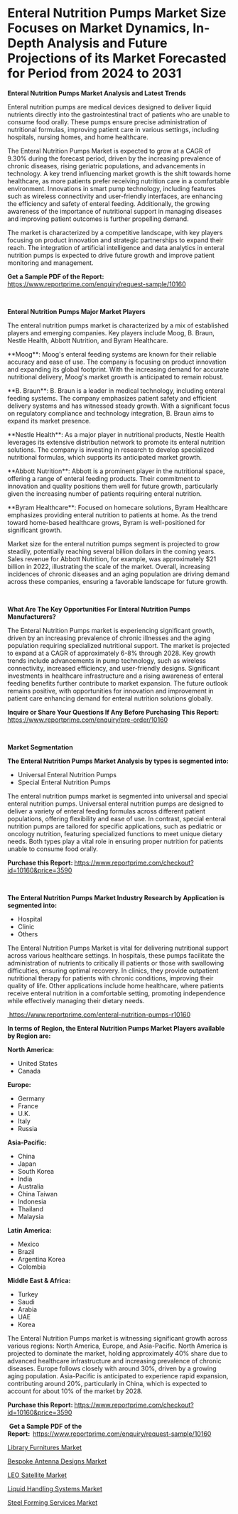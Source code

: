 <p><h1>Enteral Nutrition Pumps Market Size Focuses on Market Dynamics, In-Depth Analysis and Future Projections of its Market Forecasted for Period from 2024 to 2031</h1></p><p><strong>Enteral Nutrition Pumps Market Analysis and Latest Trends</strong></p>
<p><p>Enteral nutrition pumps are medical devices designed to deliver liquid nutrients directly into the gastrointestinal tract of patients who are unable to consume food orally. These pumps ensure precise administration of nutritional formulas, improving patient care in various settings, including hospitals, nursing homes, and home healthcare.</p><p>The Enteral Nutrition Pumps Market is expected to grow at a CAGR of 9.30% during the forecast period, driven by the increasing prevalence of chronic diseases, rising geriatric populations, and advancements in technology. A key trend influencing market growth is the shift towards home healthcare, as more patients prefer receiving nutrition care in a comfortable environment. Innovations in smart pump technology, including features such as wireless connectivity and user-friendly interfaces, are enhancing the efficiency and safety of enteral feeding. Additionally, the growing awareness of the importance of nutritional support in managing diseases and improving patient outcomes is further propelling demand.</p><p>The market is characterized by a competitive landscape, with key players focusing on product innovation and strategic partnerships to expand their reach. The integration of artificial intelligence and data analytics in enteral nutrition pumps is expected to drive future growth and improve patient monitoring and management.</p></p>
<p><strong>Get a Sample PDF of the Report:&nbsp;</strong> <a href="https://www.reportprime.com/enquiry/request-sample/10160?utm_campaign=1789&utm_medium=2&utm_source=Github&utm_content=ia&utm_term=28112024&utm_id=enteral-nutrition-pumps">https://www.reportprime.com/enquiry/request-sample/10160</a></p>
<p>&nbsp;</p>
<p><strong>Enteral Nutrition Pumps Major Market Players</strong></p>
<p><p>The enteral nutrition pumps market is characterized by a mix of established players and emerging companies. Key players include Moog, B. Braun, Nestle Health, Abbott Nutrition, and Byram Healthcare.</p><p>**Moog**: Moog's enteral feeding systems are known for their reliable accuracy and ease of use. The company is focusing on product innovation and expanding its global footprint. With the increasing demand for accurate nutritional delivery, Moog's market growth is anticipated to remain robust.</p><p>**B. Braun**: B. Braun is a leader in medical technology, including enteral feeding systems. The company emphasizes patient safety and efficient delivery systems and has witnessed steady growth. With a significant focus on regulatory compliance and technology integration, B. Braun aims to expand its market presence.</p><p>**Nestle Health**: As a major player in nutritional products, Nestle Health leverages its extensive distribution network to promote its enteral nutrition solutions. The company is investing in research to develop specialized nutritional formulas, which supports its anticipated market growth.</p><p>**Abbott Nutrition**: Abbott is a prominent player in the nutritional space, offering a range of enteral feeding products. Their commitment to innovation and quality positions them well for future growth, particularly given the increasing number of patients requiring enteral nutrition.</p><p>**Byram Healthcare**: Focused on homecare solutions, Byram Healthcare emphasizes providing enteral nutrition to patients at home. As the trend toward home-based healthcare grows, Byram is well-positioned for significant growth.</p><p>Market size for the enteral nutrition pumps segment is projected to grow steadily, potentially reaching several billion dollars in the coming years. Sales revenue for Abbott Nutrition, for example, was approximately $21 billion in 2022, illustrating the scale of the market. Overall, increasing incidences of chronic diseases and an aging population are driving demand across these companies, ensuring a favorable landscape for future growth.</p></p>
<p>&nbsp;</p>
<p><strong>What Are The Key Opportunities For Enteral Nutrition Pumps Manufacturers?</strong></p>
<p><p>The Enteral Nutrition Pumps market is experiencing significant growth, driven by an increasing prevalence of chronic illnesses and the aging population requiring specialized nutritional support. The market is projected to expand at a CAGR of approximately 6-8% through 2028. Key growth trends include advancements in pump technology, such as wireless connectivity, increased efficiency, and user-friendly designs. Significant investments in healthcare infrastructure and a rising awareness of enteral feeding benefits further contribute to market expansion. The future outlook remains positive, with opportunities for innovation and improvement in patient care enhancing demand for enteral nutrition solutions globally.</p></p>
<p><strong>Inquire or Share Your Questions If Any Before Purchasing This Report:</strong> <a href="https://www.reportprime.com/enquiry/pre-order/10160?utm_campaign=1789&utm_medium=2&utm_source=Github&utm_content=ia&utm_term=28112024&utm_id=enteral-nutrition-pumps">https://www.reportprime.com/enquiry/pre-order/10160</a></p>
<p>&nbsp;</p>
<p><strong>Market Segmentation</strong></p>
<p><strong>The Enteral Nutrition Pumps Market Analysis by types is segmented into:</strong></p>
<p><ul><li>Universal Enteral Nutrition Pumps</li><li>Special Enteral Nutrition Pumps</li></ul></p>
<p><p>The enteral nutrition pumps market is segmented into universal and special enteral nutrition pumps. Universal enteral nutrition pumps are designed to deliver a variety of enteral feeding formulas across different patient populations, offering flexibility and ease of use. In contrast, special enteral nutrition pumps are tailored for specific applications, such as pediatric or oncology nutrition, featuring specialized functions to meet unique dietary needs. Both types play a vital role in ensuring proper nutrition for patients unable to consume food orally.</p></p>
<p><strong>Purchase this Report:&nbsp;</strong><a href="https://www.reportprime.com/checkout?id=10160&price=3590&utm_campaign=1789&utm_medium=2&utm_source=Github&utm_content=ia&utm_term=28112024&utm_id=enteral-nutrition-pumps">https://www.reportprime.com/checkout?id=10160&price=3590</a></p>
<p>&nbsp;</p>
<p><strong>The Enteral Nutrition Pumps Market Industry Research by Application is segmented into:</strong></p>
<p><ul><li>Hospital</li><li>Clinic</li><li>Others</li></ul></p>
<p><p>The Enteral Nutrition Pumps Market is vital for delivering nutritional support across various healthcare settings. In hospitals, these pumps facilitate the administration of nutrients to critically ill patients or those with swallowing difficulties, ensuring optimal recovery. In clinics, they provide outpatient nutritional therapy for patients with chronic conditions, improving their quality of life. Other applications include home healthcare, where patients receive enteral nutrition in a comfortable setting, promoting independence while effectively managing their dietary needs.</p></p>
<p><a href="https://www.reportprime.com/enteral-nutrition-pumps-r10160?utm_campaign=1789&utm_medium=2&utm_source=Github&utm_content=ia&utm_term=28112024&utm_id=enteral-nutrition-pumps">&nbsp;https://www.reportprime.com/enteral-nutrition-pumps-r10160</a></p>
<p><strong>In terms of Region, the Enteral Nutrition Pumps Market Players available by Region are:</strong></p>
<p>
    <p> <strong> North America: </strong>
        <ul>
            <li>United States</li>
            <li>Canada</li>
        </ul>
        </p> 
    <p> <strong> Europe: </strong>
        <ul>
            <li>Germany</li>
            <li>France</li>
            <li>U.K.</li>
            <li>Italy</li>
            <li>Russia</li>
        </ul>
        </p> 
    <p> <strong> Asia-Pacific: </strong>
        <ul>
            <li>China</li>
            <li>Japan</li>
            <li>South Korea</li>
            <li>India</li>
            <li>Australia</li>
            <li>China Taiwan</li>
            <li>Indonesia</li>
            <li>Thailand</li>
            <li>Malaysia</li>
        </ul>
        </p> 
    <p> <strong> Latin America: </strong>
        <ul>
            <li>Mexico</li>
            <li>Brazil</li>
            <li>Argentina Korea</li>
            <li>Colombia</li>
        </ul>
        </p> 
    <p> <strong> Middle East & Africa: </strong>
        <ul>
            <li>Turkey</li>
            <li>Saudi</li>
            <li>Arabia</li>
            <li>UAE</li>
            <li>Korea</li>
        </ul>
    </p>
    </p>
<p><p>The Enteral Nutrition Pumps market is witnessing significant growth across various regions: North America, Europe, and Asia-Pacific. North America is projected to dominate the market, holding approximately 40% share due to advanced healthcare infrastructure and increasing prevalence of chronic diseases. Europe follows closely with around 30%, driven by a growing aging population. Asia-Pacific is anticipated to experience rapid expansion, contributing around 20%, particularly in China, which is expected to account for about 10% of the market by 2028.</p></p>
<p><strong>Purchase this Report: </strong><a href="https://www.reportprime.com/checkout?id=10160&price=3590&utm_campaign=1789&utm_medium=2&utm_source=Github&utm_content=ia&utm_term=28112024&utm_id=enteral-nutrition-pumps">https://www.reportprime.com/checkout?id=10160&price=3590</a></p>
<p>&nbsp;<strong>Get a Sample PDF of the Report:&nbsp;&nbsp;</strong><a href="https://www.reportprime.com/enquiry/request-sample/10160?utm_campaign=1789&utm_medium=2&utm_source=Github&utm_content=ia&utm_term=28112024&utm_id=enteral-nutrition-pumps">https://www.reportprime.com/enquiry/request-sample/10160</a></p>
<p><strong></strong></p>
<p><p><a href="https://www.linkedin.com/pulse/exploring-library-furnitures-market-strategic-insights-growth-cc18e?utm_campaign=1789&utm_medium=2&utm_source=Github&utm_content=ia&utm_term=28112024&utm_id=enteral-nutrition-pumps">Library Furnitures Market</a></p><p><a href="https://issuu.com/reportprime-2/docs/bespoke-antenna-designs-market-size_264b08e634609f?utm_campaign=1789&utm_medium=2&utm_source=Github&utm_content=ia&utm_term=28112024&utm_id=enteral-nutrition-pumps">Bespoke Antenna Designs Market</a></p><p><a href="https://www.linkedin.com/pulse/leo-satellite-market-refracting-trends-consumer-behaviors-8fiec?utm_campaign=1789&utm_medium=2&utm_source=Github&utm_content=ia&utm_term=28112024&utm_id=enteral-nutrition-pumps">LEO Satellite Market</a></p><p><a href="https://www.linkedin.com/pulse/industry-breakdown-liquid-handling-systems-market-size-growth-cabme?utm_campaign=1789&utm_medium=2&utm_source=Github&utm_content=ia&utm_term=28112024&utm_id=enteral-nutrition-pumps">Liquid Handling Systems Market</a></p><p><a href="https://issuu.com/reportprime-2/docs/steel-forming-services-market-size-_271c139a66451e?utm_campaign=1789&utm_medium=2&utm_source=Github&utm_content=ia&utm_term=28112024&utm_id=enteral-nutrition-pumps">Steel Forming Services Market</a></p></p>